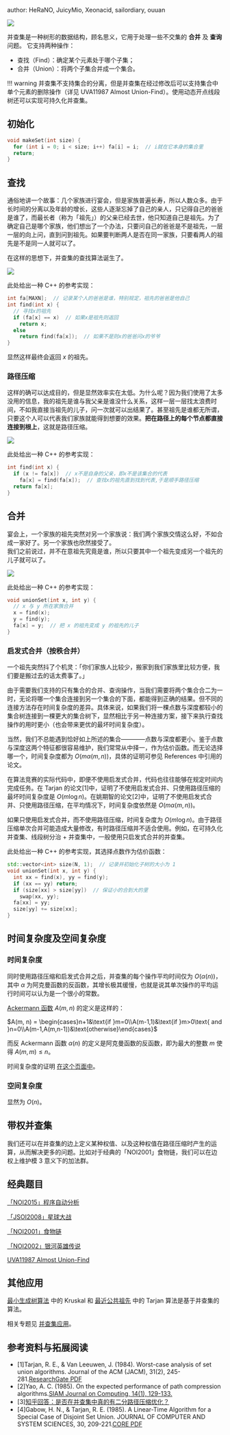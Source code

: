 author: HeRaNO, JuicyMio, Xeonacid, sailordiary, ouuan

![](images/disjoint-set.svg)

并查集是一种树形的数据结构，顾名思义，它用于处理一些不交集的 **合并** 及 **查询** 问题。
它支持两种操作：

- 查找（Find）：确定某个元素处于哪个子集；
- 合并（Union）：将两个子集合并成一个集合。

!!! warning
    并查集不支持集合的分离，但是并查集在经过修改后可以支持集合中单个元素的删除操作（详见 UVA11987 Almost Union-Find）。使用动态开点线段树还可以实现可持久化并查集。

## 初始化

```cpp
void makeSet(int size) {
  for (int i = 0; i < size; i++) fa[i] = i;  // i就在它本身的集合里
  return;
}
```

## 查找

通俗地讲一个故事：几个家族进行宴会，但是家族普遍长寿，所以人数众多。由于长时间的分离以及年龄的增长，这些人逐渐忘掉了自己的亲人，只记得自己的爸爸是谁了，而最长者（称为「祖先」）的父亲已经去世，他只知道自己是祖先。为了确定自己是哪个家族，他们想出了一个办法，只要问自己的爸爸是不是祖先，一层一层的向上问，直到问到祖先。如果要判断两人是否在同一家族，只要看两人的祖先是不是同一人就可以了。

在这样的思想下，并查集的查找算法诞生了。

![](images/disjoint-set-find.svg)

此处给出一种 C++ 的参考实现：

```cpp
int fa[MAXN];  // 记录某个人的爸爸是谁，特别规定，祖先的爸爸是他自己
int find(int x) {
  // 寻找x的祖先
  if (fa[x] == x)  // 如果x是祖先则返回
    return x;
  else
    return find(fa[x]);  // 如果不是则x的爸爸问x的爷爷
}
```

显然这样最终会返回 $x$ 的祖先。

### 路径压缩

这样的确可以达成目的，但是显然效率实在太低。为什么呢？因为我们使用了太多没用的信息，我的祖先是谁与我父亲是谁没什么关系，这样一层一层找太浪费时间，不如我直接当祖先的儿子，问一次就可以出结果了。甚至祖先是谁都无所谓，只要这个人可以代表我们家族就能得到想要的效果。**把在路径上的每个节点都直接连接到根上**，这就是路径压缩。

![](images/disjoint-set-compress.svg)

此处给出一种 C++ 的参考实现：

```cpp
int find(int x) {
  if (x != fa[x])  // x不是自身的父亲，即x不是该集合的代表
    fa[x] = find(fa[x]);  // 查找x的祖先直到找到代表,于是顺手路径压缩
  return fa[x];
}
```

## 合并

宴会上，一个家族的祖先突然对另一个家族说：我们两个家族交情这么好，不如合成一家好了。另一个家族也欣然接受了。  
我们之前说过，并不在意祖先究竟是谁，所以只要其中一个祖先变成另一个祖先的儿子就可以了。

![](images/disjoint-set-merge.svg)

此处给出一种 C++ 的参考实现：

```cpp
void unionSet(int x, int y) {
  // x 与 y 所在家族合并
  x = find(x);
  y = find(y);
  fa[x] = y;  // 把 x 的祖先变成 y 的祖先的儿子
}
```

### 启发式合并（按秩合并）

一个祖先突然抖了个机灵：「你们家族人比较少，搬家到我们家族里比较方便，我们要是搬过去的话太费事了。」

由于需要我们支持的只有集合的合并、查询操作，当我们需要将两个集合合二为一时，无论将哪一个集合连接到另一个集合的下面，都能得到正确的结果。但不同的连接方法存在时间复杂度的差异。具体来说，如果我们将一棵点数与深度都较小的集合树连接到一棵更大的集合树下，显然相比于另一种连接方案，接下来执行查找操作的用时更小（也会带来更优的最坏时间复杂度）。

当然，我们不总能遇到恰好如上所述的集合————点数与深度都更小。鉴于点数与深度这两个特征都很容易维护，我们常常从中择一，作为估价函数。而无论选择哪一个，时间复杂度都为 $O (m\alpha(m,n))$，具体的证明可参见 References 中引用的论文。

在算法竞赛的实际代码中，即便不使用启发式合并，代码也往往能够在规定时间内完成任务。在 Tarjan 的论文[1]中，证明了不使用启发式合并、只使用路径压缩的最坏时间复杂度是 $O (m \log n)$。在姚期智的论文[2]中，证明了不使用启发式合并、只使用路径压缩，在平均情况下，时间复杂度依然是 $O (m\alpha(m,n))$。

如果只使用启发式合并，而不使用路径压缩，时间复杂度为 $O(m\log n)$。由于路径压缩单次合并可能造成大量修改，有时路径压缩并不适合使用。例如，在可持久化并查集、线段树分治 + 并查集中，一般使用只启发式合并的并查集。

此处给出一种 C++ 的参考实现，其选择点数作为估价函数：

```cpp
std::vector<int> size(N, 1);  // 记录并初始化子树的大小为 1
void unionSet(int x, int y) {
  int xx = find(x), yy = find(y);
  if (xx == yy) return;
  if (size[xx] > size[yy])  // 保证小的合到大的里
    swap(xx, yy);
  fa[xx] = yy;
  size[yy] += size[xx];
}
```

## 时间复杂度及空间复杂度

### 时间复杂度

同时使用路径压缩和启发式合并之后，并查集的每个操作平均时间仅为 $O(\alpha(n))$，其中 $\alpha$ 为阿克曼函数的反函数，其增长极其缓慢，也就是说其单次操作的平均运行时间可以认为是一个很小的常数。

[Ackermann 函数](https://en.wikipedia.org/wiki/Ackermann_function)  $A(m, n)$ 的定义是这样的：

$A(m, n) = \begin{cases}n+1&\text{if }m=0\\A(m-1,1)&\text{if }m>0\text{ and }n=0\\A(m-1,A(m,n-1))&\text{otherwise}\end{cases}$

而反 Ackermann 函数 $\alpha(n)$ 的定义是阿克曼函数的反函数，即为最大的整数 $m$ 使得 $A(m, m) \leqslant n$。

时间复杂度的证明 [在这个页面中](./dsu-complexity.md)。

### 空间复杂度

显然为 $O(n)$。

## 带权并查集

我们还可以在并查集的边上定义某种权值、以及这种权值在路径压缩时产生的运算，从而解决更多的问题。比如对于经典的「NOI2001」食物链，我们可以在边权上维护模 3 意义下的加法群。

## 经典题目

[「NOI2015」程序自动分析](https://uoj.ac/problem/127)

[「JSOI2008」星球大战](https://www.luogu.com.cn/problem/P1197)

[「NOI2001」食物链](https://www.luogu.com.cn/problem/P2024)

[「NOI2002」银河英雄传说](https://www.luogu.com.cn/problem/P1196)

[UVA11987 Almost Union-Find](https://www.luogu.com.cn/problem/UVA11987)

## 其他应用

[最小生成树算法](../graph/mst.md) 中的 Kruskal 和 [最近公共祖先](../graph/lca.md) 中的 Tarjan 算法是基于并查集的算法。

相关专题见 [并查集应用](../topic/dsu-app.md)。

## 参考资料与拓展阅读

- [1]Tarjan, R. E., & Van Leeuwen, J. (1984). Worst-case analysis of set union algorithms. Journal of the ACM (JACM), 31(2), 245-281.[ResearchGate PDF](https://www.researchgate.net/profile/Jan_Van_Leeuwen2/publication/220430653_Worst-case_Analysis_of_Set_Union_Algorithms/links/0a85e53cd28bfdf5eb000000/Worst-case-Analysis-of-Set-Union-Algorithms.pdf)
- [2]Yao, A. C. (1985). On the expected performance of path compression algorithms.[SIAM Journal on Computing, 14(1), 129-133.](https://epubs.siam.org/doi/abs/10.1137/0214010?journalCode=smjcat)
- [3][知乎回答：是否在并查集中真的有二分路径压缩优化？](<https://www.zhihu.com/question/28410263/answer/40966441>)
- [4]Gabow, H. N., & Tarjan, R. E. (1985). A Linear-Time Algorithm for a Special Case of Disjoint Set Union. JOURNAL OF COMPUTER AND SYSTEM SCIENCES, 30, 209-221.[CORE PDF](https://core.ac.uk/download/pdf/82125836.pdf)
